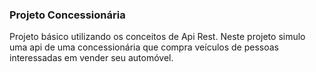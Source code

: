 ### Projeto Concessionária

Projeto básico utilizando os conceitos de Api Rest. 
Neste projeto simulo uma api de uma concessionária que
compra veículos de pessoas interessadas em vender seu automóvel.